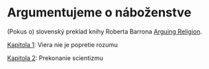 # Argumentujeme o náboženstve

(Pokus o) slovenský preklad knihy Roberta Barrona [Arguing Religion](https://www.amazon.com/Arguing-Religion-Bishop-Speaks-Facebook/dp/1943243379).

[Kapitola 1](Kapitola1.md): Viera nie je popretie rozumu

[Kapitola 2](Kapitola2.md): Prekonanie scientizmu
